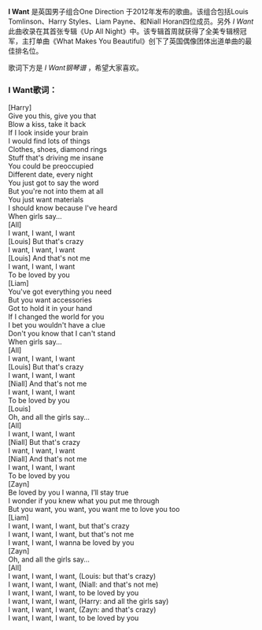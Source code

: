 

**I Want** 是英国男子组合One Direction 于2012年发布的歌曲。该组合包括Louis Tomlinson、Harry
Styles、Liam Payne、和Niall Horan四位成员。另外 _I Want_ 此曲收录在其首张专辑《Up All
Night》中。该专辑首周就获得了全美专辑榜冠军，主打单曲《What Makes You Beautiful》创下了英国偶像团体出道单曲的最佳排名位。

歌词下方是 _I Want钢琴谱_ ，希望大家喜欢。

### I Want歌词：

[Harry]  
Give you this, give you that  
Blow a kiss, take it back  
If I look inside your brain  
I would find lots of things  
Clothes, shoes, diamond rings  
Stuff that's driving me insane  
You could be preoccupied  
Different date, every night  
You just got to say the word  
But you're not into them at all  
You just want materials  
I should know because I've heard  
When girls say...  
[All]  
I want, I want, I want  
[Louis] But that's crazy  
I want, I want, I want  
[Louis] And that's not me  
I want, I want, I want  
To be loved by you  
[Liam]  
You've got everything you need  
But you want accessories  
Got to hold it in your hand  
If I changed the world for you  
I bet you wouldn't have a clue  
Don't you know that I can't stand  
When girls say...  
[All]  
I want, I want, I want  
[Louis] But that's crazy  
I want, I want, I want  
[Niall] And that's not me  
I want, I want, I want  
To be loved by you  
[Louis]  
Oh, and all the girls say…  
[All]  
I want, I want, I want  
[Niall] But that's crazy  
I want, I want, I want  
[Niall] And that's not me  
I want, I want, I want  
To be loved by you  
[Zayn]  
Be loved by you I wanna, I’ll stay true  
I wonder if you knew what you put me through  
But you want, you want, you want me to love you too  
[Liam]  
I want, I want, I want, but that's crazy  
I want, I want, I want, but that's not me  
I want, I want, I wanna be loved by you  
[Zayn]  
Oh, and all the girls say…  
[All]  
I want, I want, I want, (Louis: but that's crazy)  
I want, I want, I want, (Niall: and that's not me)  
I want, I want, I want, to be loved by you  
I want, I want, I want, (Harry: and all the girls say)  
I want, I want, I want, (Zayn: and that's crazy)  
I want, I want, I want, to be loved by you

